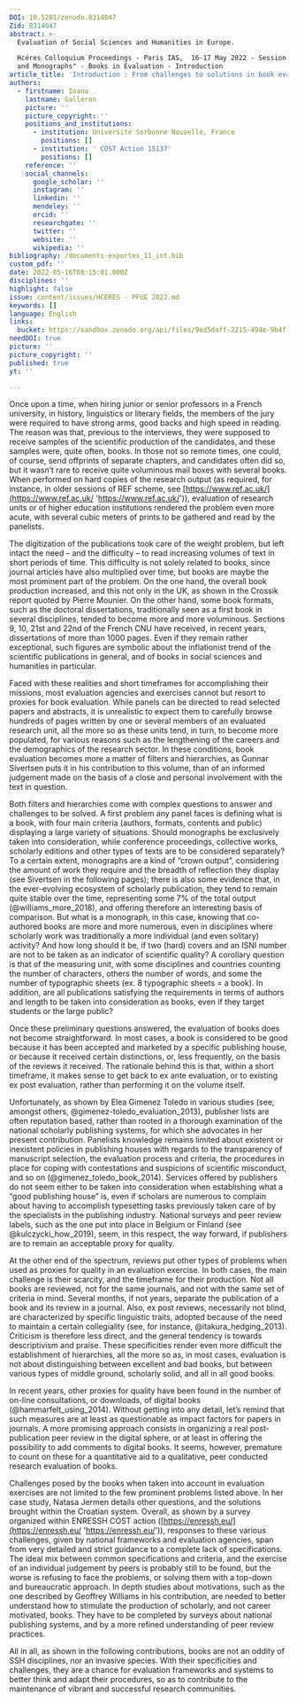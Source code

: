 ```yaml
---
DOI: 10.5281/zenodo.8314047
Zid: 8314047
abstract: >-
  Evaluation of Social Sciences and Humanities in Europe.

  Hcéres Colloquium Proceedings - Paris IAS,  16-17 May 2022 - Session 1 "Books
  and Monographs" - Books in Evaluation - Introduction
article_title: 'Introduction : From challenges to solutions in book evaluation'
authors:
  - firstname: Ioana
    lastname: Galleron
    picture: ''
    picture_copyright: ''
    positions_and_institutions:
      - institution: Université Sorbonne Nouvelle, France
        positions: []
      - institution: ' COST Action 15137'
        positions: []
    reference: ''
    social_channels:
      google_scholar: ''
      instagram: ''
      linkedin: ''
      mendeley: ''
      orcid: ''
      researchgate: ''
      twitter: ''
      website: ''
      wikipedia: ''
bibliography: /documents-exportes_11_int.bib
custom_pdf: ''
date: 2022-05-16T08:15:01.000Z
disciplines: ''
highlight: false
issue: content/issues/HCERES - PFUE 2022.md
keywords: []
language: English
links:
  bucket: https://sandbox.zenodo.org/api/files/9ed5daff-2215-494e-9b4f-9b9004511f92
needDOI: true
picture: ''
picture_copyright: ''
published: true
yt: ''

---
```









Once upon a time, when hiring junior or senior professors in a French university, in history, linguistics or literary fields, the members of the jury were required to have strong arms, good backs and high speed in reading. The reason was that, previous to the interviews, they were supposed to receive samples of the scientific production of the candidates, and these samples were, quite often, books. In those not so remote times, one could, of course, send offprints of separate chapters, and candidates often did so, but it wasn’t rare to receive quite voluminous mail boxes with several books. When performed on hard copies of the research output (as required, for instance, in older sessions of REF scheme, see [https://www.ref.ac.uk/](https://www.ref.ac.uk/ 'https://www.ref.ac.uk/')), evaluation of research units or of higher education institutions rendered the problem even more acute, with several cubic meters of prints to be gathered and read by the panelists.

The digitization of the publications took care of the weight problem, but left intact the need – and the difficulty – to read increasing volumes of text in short periods of time. This difficulty is not solely related to books, since journal articles have also multiplied over time, but books are maybe the most prominent part of the problem. On the one hand, the overall book production increased, and this not only in the UK, as shown in the Crossik report quoted by Pierre Mounier. On the other hand, some book formats, such as the doctoral dissertations, traditionally seen as a first book in several disciplines, tended to become more and more voluminous. Sections 9, 10, 21st and 22nd of the French CNU have received, in recent years, dissertations of more than 1000 pages. Even if they remain rather exceptional, such figures are symbolic about the inflationist trend of the scientific publications in general, and of books in social sciences and humanities in particular.

Faced with these realities and short timeframes for accomplishing their missions, most evaluation agencies and exercises cannot but resort to proxies for book evaluation. While panels can be directed to read selected papers and abstracts, it is unrealistic to expect them to carefully browse hundreds of pages written by one or several members of an evaluated research unit, all the more so as these units tend, in turn, to become more populated, for various reasons such as the lengthening of the careers and the demographics of the research sector. In these conditions, book evaluation becomes more a matter of filters and hierarchies, as Gunnar Sivertsen puts it in his contribution to this volume, than of an informed judgement made on the basis of a close and personal involvement with the text in question.

Both filters and hierarchies come with complex questions to answer and challenges to be solved. A first problem any panel faces is defining what is a book, with four main criteria (authors, formats, contents and public) displaying a large variety of situations. Should monographs be exclusively taken into consideration, while conference proceedings, collective works, scholarly editions and other types of texts are to be considered separately? To a certain extent, monographs are a kind of “crown output”, considering the amount of work they require and the breadth of reflection they display (see Sivertsen in the following pages); there is also some evidence that, in the ever-evolving ecosystem of scholarly publication, they tend to remain quite stable over the time, representing some 7% of the total output (@williams_more_2018), and offering therefore an interesting basis of comparison. But what is a monograph, in this case, knowing that co-authored books are more and more numerous, even in disciplines where scholarly work was traditionally a more individual (and even solitary) activity? And how long should it be, if two (hard) covers and an ISNI number are not to be taken as an indicator of scientific quality? A corollary question is that of the measuring unit, with some disciplines and countries counting the number of characters, others the number of words, and some the number of typographic sheets (ex. 8 typographic sheets = a book). In addition, are all publications satisfying the requirements in terms of authors and length to be taken into consideration as books, even if they target students or the large public?

Once these preliminary questions answered, the evaluation of books does not become straightforward. In most cases, a book is considered to be good because it has been accepted and marketed by a specific publishing house, or because it received certain distinctions, or, less frequently, on the basis of the reviews it received. The rationale behind this is that, within a short timeframe, it makes sense to get back to ex ante evaluation, or to existing ex post evaluation, rather than performing it on the volume itself.

Unfortunately, as shown by Elea Gimenez Toledo in various studies (see, amongst others, @gimenez-toledo_evaluation_2013), publisher lists are often reputation based, rather than rooted in a thorough examination of the national scholarly publishing systems, for which she advocates in her present contribution. Panelists knowledge remains limited about existent or inexistent policies in publishing houses with regards to the transparency of manuscript selection, the evaluation process and criteria, the procedures in place for coping with contestations and suspicions of scientific misconduct, and so on (@gimenez_toledo_book_2014). Services offered by publishers do not seem either to be taken into consideration when establishing what a “good publishing house” is, even if scholars are numerous to complain about having to accomplish typesetting tasks previously taken care of by the specialists in the publishing industry. National surveys and peer review labels, such as the one put into place in Belgium or Finland (see @kulczycki_how_2019), seem, in this respect, the way forward, if publishers are to remain an acceptable proxy for quality.

At the other end of the spectrum, reviews put other types of problems when used as proxies for quality in an evaluation exercise. In both cases, the main challenge is their scarcity, and the timeframe for their production. Not all books are reviewed, not for the same journals, and not with the same set of criteria in mind. Several months, if not years, separate the publication of a book and its review in a journal. Also, ex post reviews, necessarily not blind, are characterized by specific linguistic traits, adopted because of the need to maintain a certain collegiality (see, for instance, @itakura_hedging_2013). Criticism is therefore less direct, and the general tendency is towards descriptivism and praise. These specificities render even more difficult the establishment of hierarchies, all the more so as, in most cases, evaluation is not about distinguishing between excellent and bad books, but between various types of middle ground, scholarly solid, and all in all good books.

In recent years, other proxies for quality have been found in the number of on-line consultations, or downloads, of digital books (@hammarfelt_using_2014). Without getting into any detail, let’s remind that such measures are at least as questionable as impact factors for papers in journals. A more promising approach consists in organizing a real post-publication peer review in the digital sphere, or at least in offering the possibility to add comments to digital books. It seems, however, premature to count on these for a quantitative aid to a qualitative, peer conducted research evaluation of books.

Challenges posed by the books when taken into account in evaluation exercises are not limited to the few prominent problems listed above. In her case study, Natasa Jermen details other questions, and the solutions brought within the Croatian system. Overall, as shown by a survey organized within ENRESSH COST action ([https://enressh.eu/](https://enressh.eu/ 'https://enressh.eu/')), responses to these various challenges, given by national frameworks and evaluation agencies, span from very detailed and strict guidance to a complete lack of specifications. The ideal mix between common specifications and criteria, and the exercise of an individual judgement by peers is probably still to be found, but the worse is refusing to face the problems, or solving them with a top-down and bureaucratic approach. In depth studies about motivations, such as the one described by Geoffrey Williams in his contribution, are needed to better understand how to stimulate the production of scholarly, and not career motivated, books. They have to be completed by surveys about national publishing systems, and by a more refined understanding of peer review practices.

All in all, as shown in the following contributions, books are not an oddity of SSH disciplines, nor an invasive species. With their specificities and challenges, they are a chance for evaluation frameworks and systems to better think and adapt their procedures, so as to contribute to the maintenance of vibrant and successful research communities.